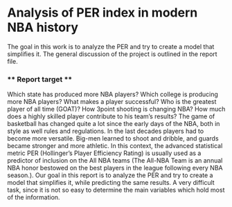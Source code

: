 # **Analysis of PER index in modern NBA history**

The goal in this work is to analyze the PER and try to create a model that simplifies it. The general discussion of the project is outlined in the report file.

### ** Report target **
Which state has produced more NBA players? Which college is producing more NBA players? What makes a player successful? Who is the greatest player of all time (GOAT)? How 3point shooting is changing NBA? How much does a highly skilled player contribute to his team’s results? The game of basketball has changed quite a lot since the early days of the NBA, both in style as well rules and regulations. In the last decades players had to become more versatile. Big-men learned to shoot and dribble, and guards became stronger and more athletic.
In this context, the advanced statistical metric PER (Hollinger’s Player Efficiency Rating) is usually used as a predictor of inclusion on the All NBA teams (The All-NBA Team is an annual NBA honor bestowed on the best players in the league following every NBA season.). Our goal in this report is to analyze the PER and try to create a model that simplifies it, while predicting the same results. A very difficult task, since it is not so easy to determine the main variables which hold
most of the information.
